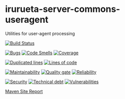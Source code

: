 # irurueta-server-commons-useragent
Utilities for user-agent processing

[![Build Status](https://travis-ci.org/albertoirurueta/irurueta-server-commons-useragent.svg?branch=master)](https://travis-ci.org/albertoirurueta/irurueta-server-commons-useragent)

[![Bugs](https://sonarcloud.io/api/project_badges/measure?project=albertoirurueta_irurueta-server-commons-useragent&metric=bugs)](https://sonarcloud.io/dashboard?id=albertoirurueta_irurueta-server-commons-useragent)
[![Code Smells](https://sonarcloud.io/api/project_badges/measure?project=albertoirurueta_irurueta-server-commons-useragent&metric=code_smells)](https://sonarcloud.io/dashboard?id=albertoirurueta_irurueta-server-commons-useragent)
[![Coverage](https://sonarcloud.io/api/project_badges/measure?project=albertoirurueta_irurueta-server-commons-useragent&metric=coverage)](https://sonarcloud.io/dashboard?id=albertoirurueta_irurueta-server-commons-useragent)

[![Duplicated lines](https://sonarcloud.io/api/project_badges/measure?project=albertoirurueta_irurueta-server-commons-useragent&metric=duplicated_lines_density)](https://sonarcloud.io/dashboard?id=albertoirurueta_irurueta-server-commons-useragent)
[![Lines of code](https://sonarcloud.io/api/project_badges/measure?project=albertoirurueta_irurueta-server-commons-useragent&metric=ncloc)](https://sonarcloud.io/dashboard?id=albertoirurueta_irurueta-server-commons-useragent)

[![Maintainability](https://sonarcloud.io/api/project_badges/measure?project=albertoirurueta_irurueta-server-commons-useragent&metric=sqale_rating)](https://sonarcloud.io/dashboard?id=albertoirurueta_irurueta-server-commons-useragent)
[![Quality gate](https://sonarcloud.io/api/project_badges/measure?project=albertoirurueta_irurueta-server-commons-useragent&metric=alert_status)](https://sonarcloud.io/dashboard?id=albertoirurueta_irurueta-server-commons-useragent)
[![Reliability](https://sonarcloud.io/api/project_badges/measure?project=albertoirurueta_irurueta-server-commons-useragent&metric=reliability_rating)](https://sonarcloud.io/dashboard?id=albertoirurueta_irurueta-server-commons-useragent)

[![Security](https://sonarcloud.io/api/project_badges/measure?project=albertoirurueta_irurueta-server-commons-useragent&metric=security_rating)](https://sonarcloud.io/dashboard?id=albertoirurueta_irurueta-server-commons-useragent)
[![Technical debt](https://sonarcloud.io/api/project_badges/measure?project=albertoirurueta_irurueta-server-commons-useragent&metric=sqale_index)](https://sonarcloud.io/dashboard?id=albertoirurueta_irurueta-server-commons-useragent)
[![Vulnerabilities](https://sonarcloud.io/api/project_badges/measure?project=albertoirurueta_irurueta-server-commons-useragent&metric=vulnerabilities)](https://sonarcloud.io/dashboard?id=albertoirurueta_irurueta-server-commons-useragent)

[Maven Site Report](http://albertoirurueta.github.io/irurueta-server-commons-useragent/)
